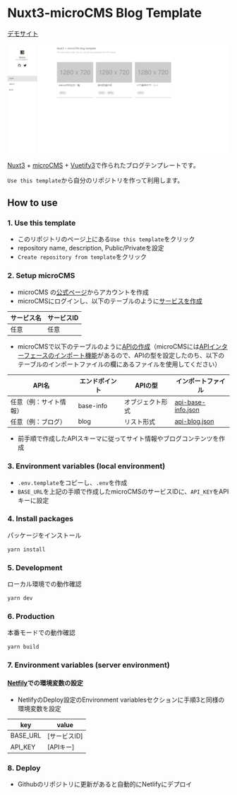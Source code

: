 # Nuxt3-microCMS Blog Template

[デモサイト](https://nuxt3-microcms-blog.kinomama.tech/)

![](docs/demo-img.png)

[Nuxt3](https://v3.nuxtjs.org) + [microCMS](https://microcms.io/) + [Vuetify3](https://next.vuetifyjs.com/en/)で作られたブログテンプレートです。

`Use this template`から自分のリポジトリを作って利用します。

## How to use

### 1. Use this template
- このリポジトリのページ上にある`Use this template`をクリック
- repository name, description, Public/Privateを設定
- `Create repository from template`をクリック
### 2. Setup microCMS
- microCMS の[公式ページ](https://microcms.io/)からアカウントを作成
- microCMSにログインし、以下のテーブルのように[サービスを作成](https://document.microcms.io/manual/create-service)

| サービス名 | サービスID |
| --- | --- |
| 任意 | 任意 |

- microCMSで以下のテーブルのように[APIの作成](https://document.microcms.io/manual/create-api)（microCMSには[APIインターフェースのインポート機能](https://document.microcms.io/manual/export-and-import-api-schema#hf95e7cc83a)があるので、APIの型を設定したのち、以下のテーブルのインポートファイルの欄にあるファイルを使用してください）

| API名 | エンドポイント | APIの型 | インポートファイル |
| --- | --- | --- | --- |
| 任意（例：サイト情報） | base-info | オブジェクト形式 | [api-base-info.json](docs/api-base-info.json) |
| 任意（例：ブログ） | blog | リスト形式 | [api-blog.json](docs/api-blog.json) |

- 前手順で作成したAPIスキーマに従ってサイト情報やブログコンテンツを作成

### 3. Environment variables (local environment)

- `.env.template`をコピーし、`.env`を作成
- `BASE_URL`を上記の手順で作成したmicroCMSのサービスIDに、`API_KEY`をAPIキーに設定
### 4. Install packages
パッケージをインストール
```bash
yarn install
```

### 5. Development
ローカル環境での動作確認
```bash
yarn dev
```
### 6. Production
本番モードでの動作確認
```bash
yarn build
```

### 7. Environment variables (server environment)
#### [Netfily](https://www.netlify.com/)での環境変数の設定
- NetlifyのDeploy設定のEnvironment variablesセクションに手順3と同様の環境変数を設定

| key | value |
| --- | --- |
| BASE_URL | [サービスID] |
| API_KEY | [APIキー] |

### 8. Deploy
- Githubのリポジトリに更新があると自動的にNetlifyにデプロイ



